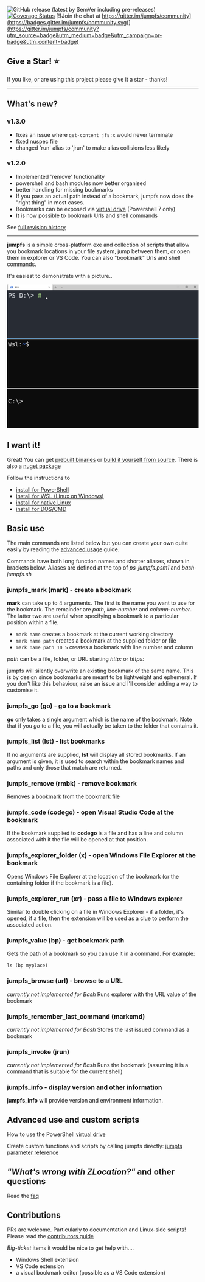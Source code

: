 
![GitHub release (latest by SemVer including pre-releases)](https://img.shields.io/github/downloads-pre/NeilMacmullen/jumpfs/total)
[![Coverage Status](https://coveralls.io/repos/github/NeilMacMullen/jumpfs/badge.svg?branch=main&kill_cache=1)](https://coveralls.io/github/NeilMacMullen/jumpfs?branch=main) [![Join the chat at https://gitter.im/jumpfs/community](https://badges.gitter.im/jumpfs/community.svg)](https://gitter.im/jumpfs/community?utm_source=badge&utm_medium=badge&utm_campaign=pr-badge&utm_content=badge)

## Give a Star! :star:

If you like, or are using this project please give it a star - thanks!
<hr/>


## What's new?

### v1.3.0
- fixes an issue where `get-content jfs:x` would never terminate
- fixed nuspec file
- changed 'run' alias to 'jrun' to make alias collisions less likely
  
### v1.2.0
- Implemented 'remove' functionality
- powershell and bash modules now better organised
- better handling for missing bookmarks
- If you pass an actual path instead of a bookmark, jumpfs now does the "right thing" in most cases.
- Bookmarks can be exposed via [virtual drive](doc/psdrive.md) (Powershell 7 only)
- It is now possible to bookmark Urls and shell commands

See [full revision history](doc/revisionHistory.md)
<hr/>

**jumpfs** is a simple cross-platform exe and collection of scripts that allow you bookmark locations in your file system, jump between them, or open them in explorer or VS Code.  You can also "bookmark" Urls and shell commands.

It's easiest to demonstrate with a picture..

![jumpfs in action](img/jumpfs.gif)

## I want it! 

Great! You can get [prebuilt binaries](doc/download.md) or [build it yourself from source](doc/buildFromSource.md). 
There is also a [nuget package](https://www.nuget.org/packages/jumpfs/)


Follow the instructions to
- [install for PowerShell](doc/powershell-installation.md)
- [install for WSL (Linux on Windows)](doc/wsl-installation.md)
- [install for native Linux](doc/linux-installation.md)
- [install for DOS/CMD](doc/cmd-installation.md)

## Basic use

The main commands are listed below but you can create your own quite easily by reading the [advanced usage](doc/advanced.md) guide.

Commands have both long function names and shorter aliases, shown in brackets below.  Aliases are defined at the top of *ps-jumpfs.psm1* and *bash-jumpfs.sh*

### jumpfs_mark (mark) - create a bookmark
**mark** can take up to 4 arguments.  The first is the name you want to use for the bookmark.  The remainder are *path*, *line-number* and *column-number*.  The latter two are useful when specifying a bookmark to a particular position within a file.

 - `mark name` creates a bookmark at the current working directory
 - `mark name path` creates a bookmark at the supplied folder or file
 - `mark name path 10 5` creates a bookmark with line number and column

*path* can be a file, folder, or URL starting *http:* or *https:*

jumpfs will silently overwrite an existing bookmark of the same name.  This is by design since bookmarks are meant to be lightweight and ephemeral.   If you don't like this behaviour, raise an issue and I'll consider adding a way to customise it. 

### jumpfs_go (go) - go to a bookmark
**go** only takes a single argument which is the name of the bookmark.  Note that if you *go* to a file, you will actually be taken to the folder that contains it.

### jumpfs_list (lst) - list bookmarks
If no arguments are supplied, **lst** will display all stored bookmarks.  If an argument is given, it is used to search within the bookmark names and paths and only those that match are returned.

### jumpfs_remove (rmbk) - remove bookmark
Removes a bookmark from the bookmark file

### jumpfs_code (codego) - open Visual Studio Code at the bookmark
If the bookmark supplied to **codego** is a file and has a line and column associated with it the file will be opened at that position.

### jumpfs_explorer_folder (x) - open Windows File Explorer at the bookmark
Opens Windows File Explorer at the location of the bookmark (or the containing folder if the bookmark is a file).

### jumpfs_explorer_run (xr) - pass a file to Windows explorer
Similar to double clicking on a file in Windows Explorer - if a folder, it's opened, if a file, then the extension will be used as a clue to perform the associated action. 

### jumpfs_value (bp) - get bookmark path
Gets the path of a bookmark so you can use it in a command.  For example:
```
ls (bp myplace)
```

### jumpfs_browse (url) - browse to a URL
*currently not implemented for Bash*
Runs explorer with the URL value of the bookmark 

### jumpfs_remember_last_command (markcmd)  
*currently not implemented for Bash*
Stores the last issued command as a bookmark 

### jumpfs_invoke (jrun)  
*currently not implemented for Bash*
Runs the bookmark (assuming it is a command that is suitable for the current shell)

### jumpfs_info - display version and other information
**jumpfs_info** will provide version and environment information. 

## Advanced use and custom scripts


How to use the PowerShell  [virtual drive](doc/psdrive.md)

Create custom functions and scripts by calling jumpfs directly: [jumpfs parameter reference](doc/jumpfs-exe.md)


## *"What's wrong with ZLocation?"* and other questions
Read the [faq](doc/faq.md) 

## Contributions
PRs are welcome.  Particularly to documentation and Linux-side scripts!  Please read the
[contributors guide](doc/contributions.md)

*Big-ticket* items it would be nice to get help with....

- Windows Shell extension
- VS Code extension
- a visual bookmark editor (possible as a VS Code extension)


















